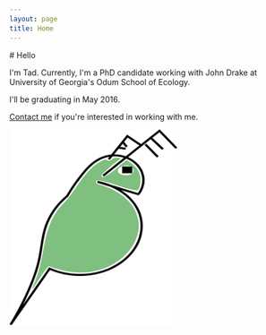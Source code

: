 ```yaml
---
layout: page
title: Home
---
```



<div class="pure-u-1-2 copy landing" markdown="1">
# Hello

I'm Tad. Currently, I'm a PhD candidate working with John Drake at University of Georgia's Odum School of Ecology. 

I'll be graduating in May 2016. 

[Contact me](mailto:tdallas@uga.edu) if you're interested in working with me.



<div class="btn-group">

<a class="btn" href="resources/DallasCV.pdf"><i style="color:green" class="fa fa-file-text-o fa-2x"></i></a>
 
<a class="btn" href="https://github.com/taddallas" ><i style="color:green" class="fa fa-github fa-2x"></i></a>

<a class="btn" href="https://scholar.google.com/citations?user=baoGwQ0AAAAJ&hl=en" ><i style="color:green" class="fa fa-google-plus fa-2x"></i></a>

<a class="btn" href="http://stackoverflow.com/users/4190082/tad-dallas"><i style="color:green" class="fa fa-stack-overflow fa-2x"></i></a>

</div>
</div>



<div class="pure-u-1-2" markdown ="1">

<img src="img/daphnia.png" width="300">

</div>



